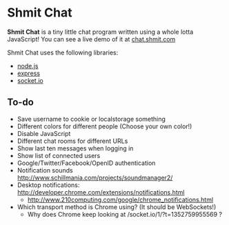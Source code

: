 Shmit Chat
========

__Shmit Chat__ is a tiny little chat program written using a whole lotta JavaScript! You can see a live demo of it at [chat.shmit.com](http://chat.shmit.com)


Shmit Chat uses the following libraries:

* [node.js](http://nodejs.org/)
* [express](http://expressjs.com/)
* [socket.io](http://socket.io/)

To-do
--------
* Save username to cookie or localstorage something
* Different colors for different people (Choose your own color!)
* Disable JavaScript
* Different chat rooms for different URLs
* Show last ten messages when logging in
* Show list of connected users
* Google/Twitter/Facebook/OpenID authentication
* Notification sounds http://www.schillmania.com/projects/soundmanager2/
* Desktop notifications: http://developer.chrome.com/extensions/notifications.html
  * http://www.210computing.com/google/chrome_notifications.html
* Which transport method is Chrome using? (It should be WebSockets!)
  * Why does Chrome keep looking at /socket.io/1/?t=1352759955569 ?